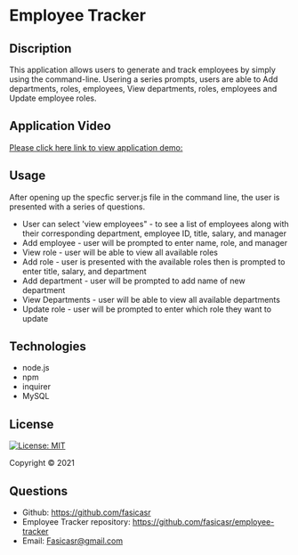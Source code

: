 # Employee Tracker

## Discription 

This application allows users to generate and track employees by simply using the command-line. Usering a series prompts, users are able to Add departments, roles, employees, View departments, roles, employees and Update employee roles.

## Application Video 

[Please click here link to view application demo:]()

## Usage 

After opening up the specfic server.js file in the command line, the user is presented with a series of questions. 
* User can select 'view employees" - to see a list of employees along with their corresponding department, employee ID, title, salary, and manager 
* Add employee - user will be prompted to enter name, role, and manager 
* View role - user will be able to view all available roles
* Add role - user is presented with the available roles then is prompted to enter title, salary, and department 
* Add department - user will be prompted to add name of new department
* View Departments - user will be able to view all available departments 
* Update role - user will be prompted to enter which role they want to update

## Technologies 

* node.js
* npm 
* inquirer
* MySQL

## License

[![License: MIT](https://img.shields.io/badge/License-MIT-yellow.svg)](https://opensource.org/licenses/MIT)

Copyright © 2021 

## Questions 

* Github: https://github.com/fasicasr
* Employee Tracker repository: https://github.com/fasicasr/employee-tracker
* Email: Fasicasr@gmail.com
